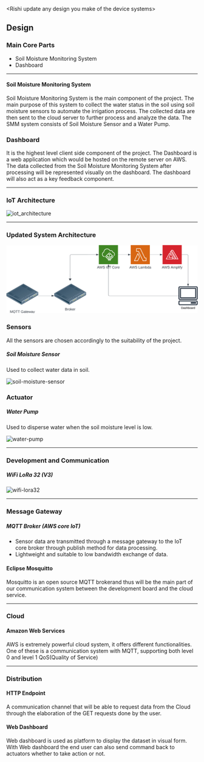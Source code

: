 <Rishi update any design you make of the device systems\>
## Design

### Main Core Parts
* Soil Moisture Monitoring System
* Dashboard

---
#### Soil Moisture Monitoring System
Soil Moisture Monitoring System is the main component of the project. The main purpose of this system to collect the water status in the soil using soil moisture sensors to automate the irrigation process. The collected data are then sent to the cloud server to further process and analyze the data. The SMM system consists of Soil Moisture Sensor and a Water Pump.

### Dashboard
It is the highest level client side component of the project. The Dashboard is a web application which would be hosted on the remote server on AWS. The data collected from the Soil Moisture Monitoring System after processing will be represented visually on the dashboard. The dashboard will also act as a key feedback component.

---

### IoT Architecture

![iot_architecture](https://user-images.githubusercontent.com/30042823/231896005-f5006c76-7fe4-40aa-a8d6-ab16bba0ec41.png)

---

### Updated System Architecture

![sys-arch-iot](./imgs/IoT%20design%20-%20Page%201.png)

### Sensors
All the sensors are chosen accordingly to the suitability of the project.

##### Soil Moisture Sensor
Used to collect water data in soil.

![soil-moisture-sensor](https://user-images.githubusercontent.com/30042823/231896940-07fde6f0-5582-41dc-93aa-93088e99b800.jpeg)

<!-- ##### Photoresister
Used to collect luminosity data from the environment.

![photoresistor-sensor](https://user-images.githubusercontent.com/30042823/231897002-fb9f8450-044d-4a78-a897-acf785589c61.jpeg) -->

### Actuator

##### Water Pump
Used to disperse water when the soil moisture level is low.

![water-pump](https://user-images.githubusercontent.com/30042823/231897604-308ea3ca-9725-42a5-abf7-04903ae04dce.jpg)

---
<!-- ### Development Board
ESP-32 Development Board
Used as master node to house the sensors.

![esp-32](https://user-images.githubusercontent.com/30042823/231897736-633ff93a-e54d-4661-9e94-ae0838a460e3.jpg) -->

### Development and Communication
##### WiFi LoRa 32 (V3)

![wifi-lora32](https://user-images.githubusercontent.com/30042823/231898159-398bd807-fc77-4b4f-87c3-9af2a1176db4.jpg)

---

### Message Gateway
##### MQTT Broker (AWS core IoT)
* Sensor data are transmitted through a message gateway to the IoT    
  core broker through publish method for data processing.
* Lightweight and suitable to low bandwidth exchange of data.

#### Eclipse Mosquitto
Mosquitto is an open source MQTT brokerand thus will be the main part of our communication system between the development board and the cloud service.

---
### Cloud
#### Amazon Web Services
AWS is extremely powerful cloud system, it offers different functionalities. One of these is a communication system with MQTT, supporting both level 0 and level 1 QoS(Quality of Service) 

---
### Distribution
#### HTTP Endpoint
A communication channel that will be able to request data from the Cloud through the elaboration of the GET requests done by the user.

#### Web Dashboard
Web dashboard is used as platform to display the dataset in visual form. With Web dashboard the end user can also send command back to actuators whether to take action or not.